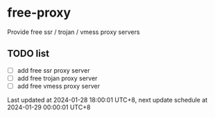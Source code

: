 
# free-proxy
Provide free ssr / trojan / vmess proxy servers


## TODO list
- [ ] add free ssr proxy server
- [ ] add free trojan proxy server
- [ ] add free vmess proxy server

Last updated at 2024-01-28 18:00:01 UTC+8, next update schedule at 2024-01-29 00:00:01 UTC+8

